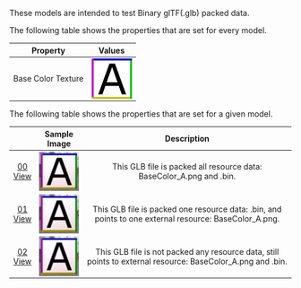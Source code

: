 These models are intended to test Binary glTF(.glb) packed data.  

The following table shows the properties that are set for every model.  

| Property | **Values** |
| :---: | :---: |
| Base Color Texture | [<img src="Figures/Thumbnails/BaseColor_A.png" align="middle">](Textures/BaseColor_A.png) |


The following table shows the properties that are set for a given model.  

|   | Sample Image | Description |
| :---: | :---: | :---: |
| [00](Binary_00.glb)<br>[View](https://bghgary.github.io/glTF-Assets-Viewer/?type=Positive&folder=26&model=0) | [<img src="Figures/Thumbnails/Binary_00.png" align="middle">](Figures/SampleImages/Binary_00.png) | This GLB file is packed all resource data: BaseColor_A.png and .bin. |
| [01](Binary_01.glb)<br>[View](https://bghgary.github.io/glTF-Assets-Viewer/?type=Positive&folder=26&model=1) | [<img src="Figures/Thumbnails/Binary_01.png" align="middle">](Figures/SampleImages/Binary_01.png) | This GLB file is packed one resource data: .bin, and points to one external resource: BaseColor_A.png. |
| [02](Binary_02.glb)<br>[View](https://bghgary.github.io/glTF-Assets-Viewer/?type=Positive&folder=26&model=2) | [<img src="Figures/Thumbnails/Binary_02.png" align="middle">](Figures/SampleImages/Binary_02.png) | This GLB file is not packed any resource data, still points to external resource: BaseColor_A.png and .bin. |
 
